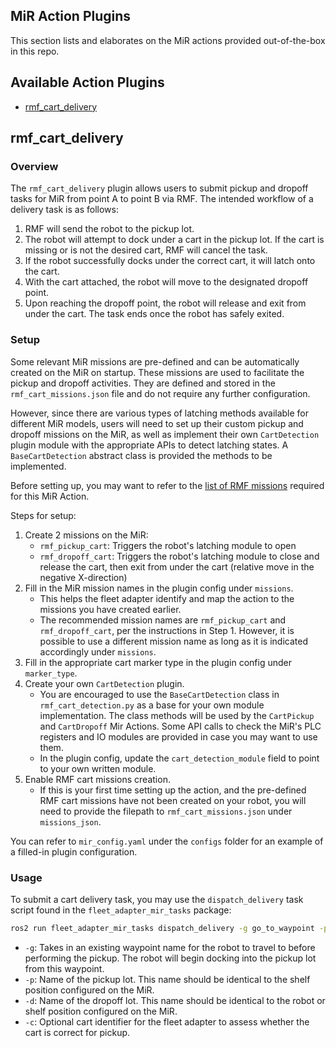 ## MiR Action Plugins

This section lists and elaborates on the MiR actions provided out-of-the-box in this repo.

## Available Action Plugins

* [rmf_cart_delivery](#rmf_cart_delivery)


## rmf_cart_delivery

### Overview

The `rmf_cart_delivery` plugin allows users to submit pickup and dropoff tasks for MiR from point A to point B via RMF. The intended workflow of a delivery task is as follows:
1. RMF will send the robot to the pickup lot.
2. The robot will attempt to dock under a cart in the pickup lot. If the cart is missing or is not the desired cart, RMF will cancel the task.
3. If the robot successfully docks under the correct cart, it will latch onto the cart.
4. With the cart attached, the robot will move to the designated dropoff point.
5. Upon reaching the dropoff point, the robot will release and exit from under the cart. The task ends once the robot has safely exited.

### Setup

Some relevant MiR missions are pre-defined and can be automatically created on the MiR on startup. These missions are used to facilitate the pickup and dropoff activities. They are defined and stored in the `rmf_cart_missions.json` file and do not require any further configuration.

However, since there are various types of latching methods available for different MiR models, users will need to set up their custom pickup and dropoff missions on the MiR, as well as implement their own `CartDetection` plugin module with the appropriate APIs to detect latching states. A `BaseCartDetection` abstract class is provided the methods to be implemented.

Before setting up, you may want to refer to the [list of RMF missions](https://github.com/open-rmf/fleet_adapter_mir/blob/main/docs/mir_missions.md#RMF-missions-for-rmf_cart_delivery) required for this MiR Action.

Steps for setup:

1. Create 2 missions on the MiR:
   - `rmf_pickup_cart`: Triggers the robot's latching module to open
   - `rmf_dropoff_cart`: Triggers the robot's latching module to close and release the cart, then exit from under the cart (relative move in the negative X-direction)
2. Fill in the MiR mission names in the plugin config under `missions`.
   - This helps the fleet adapter identify and map the action to the missions you have created earlier.
   - The recommended mission names are `rmf_pickup_cart` and `rmf_dropoff_cart`, per the instructions in Step 1. However, it is possible to use a different mission name as long as it is indicated accordingly under `missions`.
3. Fill in the appropriate cart marker type in the plugin config under `marker_type`.
4. Create your own `CartDetection` plugin.
   - You are encouraged to use the `BaseCartDetection` class in `rmf_cart_detection.py` as a base for your own module implementation. The class methods will be used by the `CartPickup` and `CartDropoff` Mir Actions. Some API calls to check the MiR's PLC registers and IO modules are provided in case you may want to use them.
   - In the plugin config, update the `cart_detection_module` field to point to your own written module.
6. Enable RMF cart missions creation.
   - If this is your first time setting up the action, and the pre-defined RMF cart missions have not been created on your robot, you will need to provide the filepath to `rmf_cart_missions.json` under `missions_json`.

You can refer to `mir_config.yaml` under the `configs` folder for an example of a filled-in plugin configuration.


### Usage

To submit a cart delivery task, you may use the `dispatch_delivery` task script found in the `fleet_adapter_mir_tasks` package:
```bash
ros2 run fleet_adapter_mir_tasks dispatch_delivery -g go_to_waypoint -p pickup_lot -d dropoff_lot -c some_cart_id
```
- `-g`: Takes in an existing waypoint name for the robot to travel to before performing the pickup. The robot will begin docking into the pickup lot from this waypoint.
- `-p`: Name of the pickup lot. This name should be identical to the shelf position configured on the MiR.
- `-d`: Name of the dropoff lot. This name should be identical to the robot or shelf position configured on the MiR.
- `-c`: Optional cart identifier for the fleet adapter to assess whether the cart is correct for pickup. 
